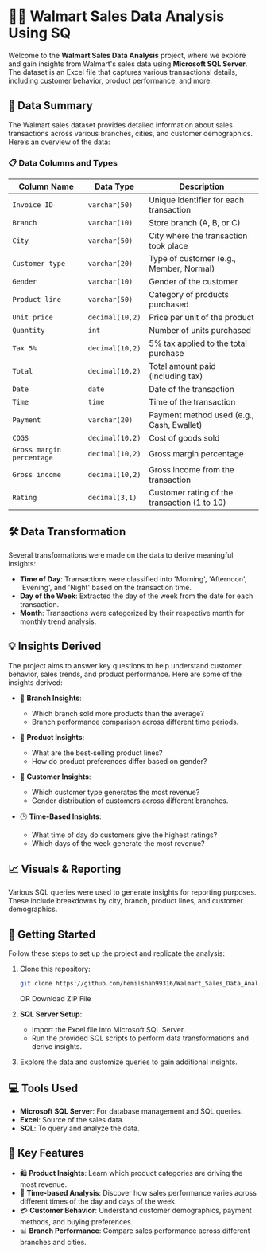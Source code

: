 
# 🛒✨ Walmart Sales Data Analysis Using SQ

Welcome to the **Walmart Sales Data Analysis** project, where we explore and gain insights from Walmart's sales data using **Microsoft SQL Server**. The dataset is an Excel file that captures various transactional details, including customer behavior, product performance, and more.

## 📄 Data Summary

The Walmart sales dataset provides detailed information about sales transactions across various branches, cities, and customer demographics. Here’s an overview of the data:

### 📋 **Data Columns and Types**

| Column Name               | Data Type        | Description                                      |
|---------------------------|------------------|--------------------------------------------------|
| `Invoice ID`               | `varchar(50)`    | Unique identifier for each transaction            |
| `Branch`                   | `varchar(10)`    | Store branch (A, B, or C)                         |
| `City`                     | `varchar(50)`    | City where the transaction took place             |
| `Customer type`            | `varchar(20)`    | Type of customer (e.g., Member, Normal)           |
| `Gender`                   | `varchar(10)`    | Gender of the customer                            |
| `Product line`             | `varchar(50)`    | Category of products purchased                    |
| `Unit price`               | `decimal(10,2)`  | Price per unit of the product                     |
| `Quantity`                 | `int`            | Number of units purchased                         |
| `Tax 5%`                   | `decimal(10,2)`  | 5% tax applied to the total purchase              |
| `Total`                    | `decimal(10,2)`  | Total amount paid (including tax)                 |
| `Date`                     | `date`           | Date of the transaction                           |
| `Time`                     | `time`           | Time of the transaction                           |
| `Payment`                  | `varchar(20)`    | Payment method used (e.g., Cash, Ewallet)         |
| `COGS`                     | `decimal(10,2)`  | Cost of goods sold                                |
| `Gross margin percentage`   | `decimal(10,2)`  | Gross margin percentage                           |
| `Gross income`             | `decimal(10,2)`  | Gross income from the transaction                 |
| `Rating`                   | `decimal(3,1)`   | Customer rating of the transaction (1 to 10)      |

## 🛠️ Data Transformation

Several transformations were made on the data to derive meaningful insights:

- **Time of Day**: Transactions were classified into 'Morning', 'Afternoon', 'Evening', and 'Night' based on the transaction time.
- **Day of the Week**: Extracted the day of the week from the date for each transaction.
- **Month**: Transactions were categorized by their respective month for monthly trend analysis.

## 💡 Insights Derived

The project aims to answer key questions to help understand customer behavior, sales trends, and product performance. Here are some of the insights derived:

- 📍 **Branch Insights**:
  - Which branch sold more products than the average?
  - Branch performance comparison across different time periods.

- 🛒 **Product Insights**:
  - What are the best-selling product lines?
  - How do product preferences differ based on gender?

- 👥 **Customer Insights**:
  - Which customer type generates the most revenue?
  - Gender distribution of customers across different branches.

- 🕒 **Time-Based Insights**:
  - What time of day do customers give the highest ratings?
  - Which days of the week generate the most revenue?

## 📈 Visuals & Reporting

Various SQL queries were used to generate insights for reporting purposes. These include breakdowns by city, branch, product lines, and customer demographics.

## 🚀 Getting Started

Follow these steps to set up the project and replicate the analysis:

1. Clone this repository:
   ```bash
   git clone https://github.com/hemilshah99316/Walmart_Sales_Data_Analysis_With_SQL.git
   ```
   OR
   Download ZIP File

2. **SQL Server Setup**:
   - Import the Excel file into Microsoft SQL Server.
   - Run the provided SQL scripts to perform data transformations and derive insights.

3. Explore the data and customize queries to gain additional insights.

## 💻 Tools Used

- **Microsoft SQL Server**: For database management and SQL queries.
- **Excel**: Source of the sales data.
- **SQL**: To query and analyze the data.

## 🔑 Key Features

- 🛍 **Product Insights**: Learn which product categories are driving the most revenue.
- 📅 **Time-based Analysis**: Discover how sales performance varies across different times of the day and days of the week.
- 💳 **Customer Behavior**: Understand customer demographics, payment methods, and buying preferences.
- 📊 **Branch Performance**: Compare sales performance across different branches and cities.

